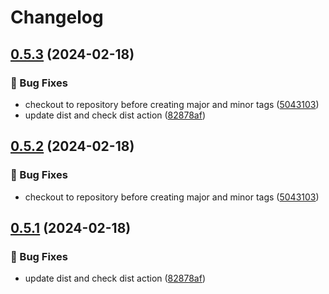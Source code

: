# Changelog

## [0.5.3](https://github.com/AlbertHernandez/github-action-nodejs-template/compare/v0.5.2...v0.5.3) (2024-02-18)


### 🐛 Bug Fixes

* checkout to repository before creating major and minor tags ([5043103](https://github.com/AlbertHernandez/github-action-nodejs-template/commit/5043103a4bb50abf009f46a7f26ed485d161211a))
* update dist and check dist action ([82878af](https://github.com/AlbertHernandez/github-action-nodejs-template/commit/82878af1be11846cb559ff00b4ff316ea3ebd7c5))

## [0.5.2](https://github.com/AlbertHernandez/github-action-nodejs-template/compare/v0.5.1...v0.5.2) (2024-02-18)


### 🐛 Bug Fixes

* checkout to repository before creating major and minor tags ([5043103](https://github.com/AlbertHernandez/github-action-nodejs-template/commit/5043103a4bb50abf009f46a7f26ed485d161211a))

## [0.5.1](https://github.com/AlbertHernandez/github-action-nodejs-template/compare/v0.5.0...v0.5.1) (2024-02-18)


### 🐛 Bug Fixes

* update dist and check dist action ([82878af](https://github.com/AlbertHernandez/github-action-nodejs-template/commit/82878af1be11846cb559ff00b4ff316ea3ebd7c5))
